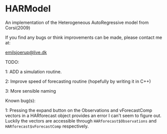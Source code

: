 # HARModel

An implementation of the Heterogeneous AutoRegressive model from Corsi(2009)

If you find any bugs or think improvements can be made, please contact me at:

emilsjoerup@live.dk


TODO:

1: ADD a simulation routine.

2: Improve speed of forecasting routine (hopefully by writing it in C++)

3: More sensible naming


Known bug(s):

1: Pressing the expand button on the Observations and vForecastComp vectors in a HARforecast object provides an error I can't seem to figure out. Luckily the vectors are accessible through `HARforecast$Observations` and `HARforecast$vForecastComp` respectively.

